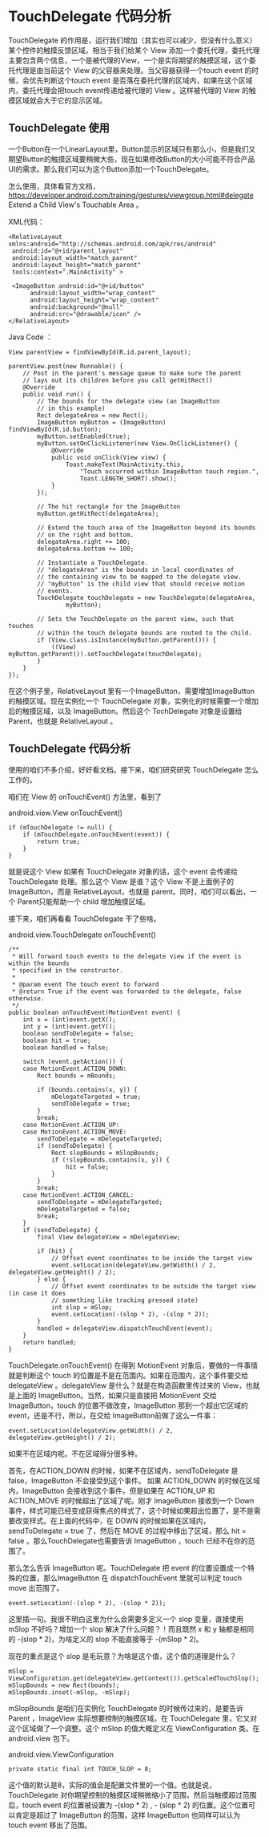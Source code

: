 # TouchDelegate 代码分析

TouchDelegate 的作用是，运行我们增加（其实也可以减少，但没有什么意义）某个控件的触摸反馈区域。相当于我们给某个 View 添加一个委托代理，委托代理主要包含两个信息，一个是被代理的View，一个是实际期望的触摸区域，这个委托代理是由当前这个 View 的父容器来处理。当父容器获得一个touch event 的时候，会优先判断这个touch event 是否落在委托代理的区域内，如果在这个区域内，委托代理会把touch event传递给被代理的 View 。这样被代理的 View 的触摸区域就会大于它的显示区域。

## TouchDelegate 使用

一个Button在一个LinearLayout里，Button显示的区域只有那么小，但是我们又期望Button的触摸区域要稍微大些，现在如果修改Button的大小可能不符合产品UI的需求。那么我们可以为这个Button添加一个TouchDelegate。

怎么使用，具体看官方文档，<https://developer.android.com/training/gestures/viewgroup.html#delegate> Extend a Child View's Touchable Area 。

XML代码：

    <RelativeLayout xmlns:android="http://schemas.android.com/apk/res/android"
     android:id="@+id/parent_layout"
     android:layout_width="match_parent"
     android:layout_height="match_parent"
     tools:context=".MainActivity" >
 
     <ImageButton android:id="@+id/button"
          android:layout_width="wrap_content"
          android:layout_height="wrap_content"
          android:background="@null"
          android:src="@drawable/icon" />
    </RelativeLayout>


Java Code ： 

    View parentView = findViewById(R.id.parent_layout);
        
    parentView.post(new Runnable() {
        // Post in the parent's message queue to make sure the parent
        // lays out its children before you call getHitRect()
        @Override
        public void run() {
            // The bounds for the delegate view (an ImageButton
            // in this example)
            Rect delegateArea = new Rect();
            ImageButton myButton = (ImageButton) findViewById(R.id.button);
            myButton.setEnabled(true);
            myButton.setOnClickListener(new View.OnClickListener() {
                @Override
                public void onClick(View view) {
                    Toast.makeText(MainActivity.this, 
                        "Touch occurred within ImageButton touch region.", 
                        Toast.LENGTH_SHORT).show();
                }
            });
     
            // The hit rectangle for the ImageButton
            myButton.getHitRect(delegateArea);
            
            // Extend the touch area of the ImageButton beyond its bounds
            // on the right and bottom.
            delegateArea.right += 100;
            delegateArea.bottom += 100;
            
            // Instantiate a TouchDelegate.
            // "delegateArea" is the bounds in local coordinates of 
            // the containing view to be mapped to the delegate view.
            // "myButton" is the child view that should receive motion
            // events.
            TouchDelegate touchDelegate = new TouchDelegate(delegateArea, 
                    myButton);
     
            // Sets the TouchDelegate on the parent view, such that touches 
            // within the touch delegate bounds are routed to the child.
            if (View.class.isInstance(myButton.getParent())) {
                ((View) myButton.getParent()).setTouchDelegate(touchDelegate);
            }
        }
    });

在这个例子里，RelativeLayout 里有一个ImageButton，需要增加ImageButton的触摸区域。现在实例化一个 TouchDelegate 对象，实例化的时候需要一个增加后的触摸区域，以及 ImageButton。然后这个 TochDelegate 对象是设置给 Parent，也就是 RelativeLayout 。

## TouchDelegate 代码分析

使用的咱们不多介绍，好好看文档。接下来，咱们研究研究 TouchDelegate 怎么工作的。

咱们在 View 的 onTouchEvent() 方法里，看到了

android.view.View onTouchEvent()

    if (mTouchDelegate != null) {
        if (mTouchDelegate.onTouchEvent(event)) {
            return true;
        }
    }

就是说这个 View 如果有 TouchDelegate 对象的话，这个 event 会传递给 TouchDelegate 处理。那么这个 View 是谁？这个 View 不是上面例子的 ImageButton，而是 RelativeLayout，也就是 parent。同时，咱们可以看出，一个 Parent只能帮助一个 child 增加触摸区域。

接下来，咱们再看看 TouchDelegate 干了些啥。

android.view.TouchDelegate onTouchEvent() 

    /**
     * Will forward touch events to the delegate view if the event is within the bounds
     * specified in the constructor.
     * 
     * @param event The touch event to forward
     * @return True if the event was forwarded to the delegate, false otherwise.
     */
    public boolean onTouchEvent(MotionEvent event) {
        int x = (int)event.getX();
        int y = (int)event.getY();
        boolean sendToDelegate = false;
        boolean hit = true;
        boolean handled = false;

        switch (event.getAction()) {
        case MotionEvent.ACTION_DOWN:
            Rect bounds = mBounds;

            if (bounds.contains(x, y)) {
                mDelegateTargeted = true;
                sendToDelegate = true;
            }
            break;
        case MotionEvent.ACTION_UP:
        case MotionEvent.ACTION_MOVE:
            sendToDelegate = mDelegateTargeted;
            if (sendToDelegate) {
                Rect slopBounds = mSlopBounds;
                if (!slopBounds.contains(x, y)) {
                    hit = false;
                }
            }
            break;
        case MotionEvent.ACTION_CANCEL:
            sendToDelegate = mDelegateTargeted;
            mDelegateTargeted = false;
            break;
        }
        if (sendToDelegate) {
            final View delegateView = mDelegateView;
            
            if (hit) {
                // Offset event coordinates to be inside the target view
                event.setLocation(delegateView.getWidth() / 2, delegateView.getHeight() / 2);
            } else {
                // Offset event coordinates to be outside the target view (in case it does
                // something like tracking pressed state)
                int slop = mSlop;
                event.setLocation(-(slop * 2), -(slop * 2));
            }
            handled = delegateView.dispatchTouchEvent(event);
        }
        return handled;
    }


TouchDelegate.onTouchEvent() 在得到 MotionEvent 对象后，要做的一件事情就是判断这个 touch 的位置是不是在范围内。如果在范围内，这个事件要交给 delegateView 。delegateView 是什么？就是在构造函数里传过来的 View，也就是上面的 ImageButton。当然，如果只是直接把 MotionEvent 交给 ImageButton，touch 的位置不做改变，ImageButton 那到一个超出它区域的event，还是不行，所以，在交给 ImageButton前做了这么一件事： 

    event.setLocation(delegateView.getWidth() / 2, delegateView.getHeight() / 2);

如果不在区域内呢。不在区域得分很多种。

首先，在ACTION_DOWN 的时候，如果不在区域内，sendToDelegate 是 false，ImageButton 不会接受到这个事件。
如果 ACTION_DOWN 的时候在区域内，ImageButton 会接收到这个事件。但是如果在 ACTION_UP 和 ACTION_MOVE 的时候超出了区域了呢。刚才 ImageButton 接收到一个 Down 事件，样式可能已经变成获得焦点的样式了，这个时候如果超出位置了，是不是需要改变样式。在上面的代码中，在 DOWN 的时候如果在区域内，sendToDelegate = true 了，然后在 MOVE 的过程中移出了区域，那么 hit = false 。那么TouchDelegate也需要告诉 ImageButton ，touch 已经不在你的范围了。

那么怎么告诉 ImageButton 呢。TouchDelegate 把 event 的位置设置成一个特殊的位置，那么ImageButton 在 dispatchTouchEvent 里就可以判定 touch move 出范围了。

	event.setLocation(-(slop * 2), -(slop * 2));

这里插一句。我很不明白这里为什么会需要多定义一个 slop 变量，直接使用 mSlop 不好吗？增加一个 slop 解决了什么问题？！而且既然 x 和 y 轴都是相同的 -(slop * 2)，为啥定义的 slop 不能直接等于 -(mSlop * 2)。

现在的重点是这个 slop 是毛玩意？为啥是这个值，这个值的道理是什么？

	mSlop = ViewConfiguration.get(delegateView.getContext()).getScaledTouchSlop();
	mSlopBounds = new Rect(bounds);
	mSlopBounds.inset(-mSlop, -mSlop);

mSlopBounds 是咱们在实例化 TouchDelegate 的时候传过来的，是要告诉 Parent ，ImageView 实际想要控制的触摸区域。在 TouchDelegate 里，它又对这个区域做了一个调整。这个 mSlop 的值大概定义在 ViewConfiguration 类。在 android.view 包下。

android.view.ViewConfiguration

    private static final int TOUCH_SLOP = 8;

这个值的默认是8，实际的值会是配置文件里的一个值。也就是说，TouchDelegate 对你期望控制的触摸区域稍微缩小了范围，然后当触摸超过范围后，touch event 的位置被设置为 -(slop * 2) , - (slop * 2) 的位置。这个位置可以肯定是超过了 ImageButton 的范围，这样 ImageButton 也同样可以认为 touch event 移出了范围。